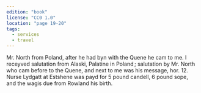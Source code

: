 ```yaml
---
edition: "book"
license: "CC0 1.0"
location: "page 19-20"
tags:
  - services
  - travel
---
```

Mr. North from Poland, after he had byn with the Quene he
cam to me. I receyved salutation from Alaski, Palatine in Poland ;
salutation by Mr. North who cam before to the Quene, and next
to me was his message, hor. 12. Nurse Lydgatt at Estshene
was payd for 5 pound candell, 6 pound sope, and the wagis due
from Rowland his birth.
